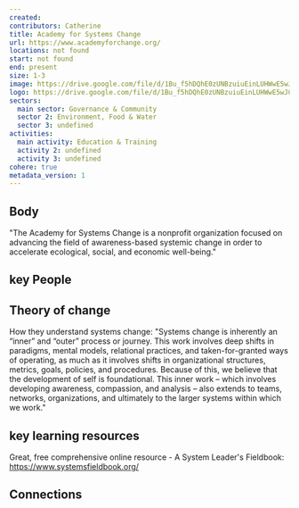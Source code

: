 ```yaml
---
created:
contributors: Catherine
title: Academy for Systems Change
url: https://www.academyforchange.org/
locations: not found
start: not found
end: present
size: 1-3
image: https://drive.google.com/file/d/1Bu_f5hDQhE0zUNBzuiuEinLUHWwE5wJC/view?usp=drive_link
logo: https://drive.google.com/file/d/1Bu_f5hDQhE0zUNBzuiuEinLUHWwE5wJC/view?usp=drive_link
sectors:
  main sector: Governance & Community
  sector 2: Environment, Food & Water
  sector 3: undefined
activities: 
  main activity: Education & Training
  activity 2: undefined
  activity 3: undefined
cohere: true
metadata_version: 1
---
```



## Body

"The Academy for Systems Change is a nonprofit organization focused on advancing the field of awareness-based systemic change in order to accelerate ecological, social, and economic well-being."

## key People



## Theory of change

How they understand systems change: "Systems change is inherently an “inner” and “outer” process or journey. This work involves deep shifts in paradigms, mental models, relational practices, and taken-for-granted ways of operating, as much as it involves shifts in organizational structures, metrics, goals, policies, and procedures. Because of this, we believe that the development of self is foundational. This inner work – which involves developing awareness, compassion, and analysis – also extends to teams, networks, organizations, and ultimately to the larger systems within which we work."

## key learning resources

Great, free comprehensive online resource - A System Leader's Fieldbook: https://www.systemsfieldbook.org/

## Connections




